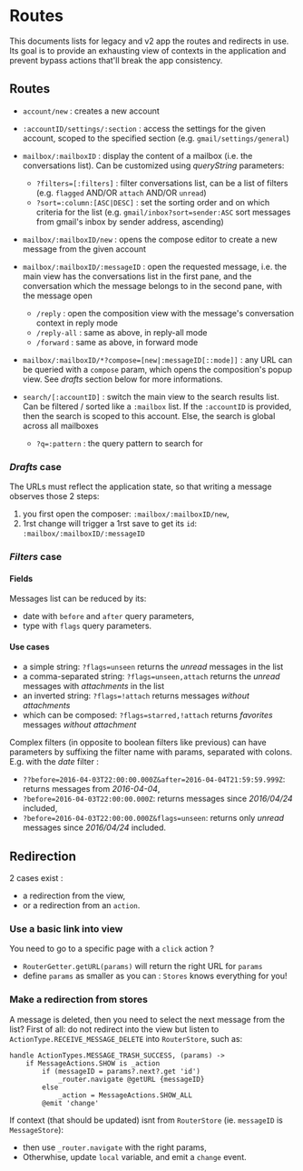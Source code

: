 # Routes

This documents lists for legacy and v2 app the routes and redirects in use. Its goal is to provide an exhausting view of contexts in the application and prevent bypass actions that'll break the app consistency.

## Routes

- `account/new`
  : creates a new account

- `:accountID/settings/:section`
  : access the settings for the given account, scoped to the specified section (e.g. `gmail/settings/general`)

- `mailbox/:mailboxID`
  : display the content of a mailbox (i.e. the conversations list). Can be customized using _queryString_ parameters:
  - `?filters=[:filters]`
    : filter conversations list, can be a list of filters (e.g. `flagged` AND/OR `attach` AND/OR `unread`)
  - `?sort=:column:[ASC|DESC]`
    : set the sorting order and on which criteria for the list (e.g. `gmail/inbox?sort=sender:ASC` sort messages from gmail's inbox by sender address, ascending)

- `mailbox/:mailboxID/new`
  : opens the compose editor to create a new message from the given account

- `mailbox/:mailboxID/:messageID`
  : open the requested message, i.e. the main view has the conversations list in the first pane, and the conversation which the message belongs to in the second pane, with the message open
    - `/reply`
      : open the composition view with the message's conversation context in reply mode
    - `/reply-all`
      : same as above, in reply-all mode
    - `/forward`
      : same as above, in forward mode

- `mailbox/:mailboxID/*?compose=[new|:messageID[::mode]]`
  : any URL can be queried with a `compose` param, which opens the composition's popup view. See _drafts_ section below for more informations.

- `search/[:accountID]`
  : switch the main view to the search results list. Can be filtered / sorted like a `:mailbox` list. If the `:accountID` is provided, then the search is scoped to this account. Else, the search is global across all mailboxes
  - `?q=:pattern`
    : the query pattern to search for


### _Drafts_ case
The URLs must reflect the application state, so that writing a message observes those 2 steps:

1. you first open the composer: `:mailbox/:mailboxID/new`,
2. 1rst change will trigger a 1rst save to get its `id`: `:mailbox/:mailboxID/:messageID`


<!-- You could open the composer in a popup view (see some [mockups](https://luc.cozycloud.cc/public/files/folders/1c8970b0935a9c8622cc2510ca0d7c2a#folders/1c8970b0935a9c8622cc2510ca0d8257)), using a `compose` query param. It can be specified to set the context: -->
<!-- - `:messageID::mode`: open the composer in a preset mode from the given message (e.g. `?compose=f45aec:reply` open the popup composer preset to _reply_ to the `f45aec` message) -->

### _Filters_ case

#### Fields
Messages list can be reduced by its:
 - date with `before` and `after` query parameters,
 - type with `flags` query parameters.

 #### Use cases
- a simple string: `?flags=unseen` returns the _unread_ messages in the list
- a comma-separated string: `?flags=unseen,attach` returns the _unread_ messages with _attachments_ in the list
- an inverted string: `?flags=!attach` returns messages _without attachments_
- which can be composed: `?flags=starred,!attach` returns _favorites_ messages _without attachment_

Complex filters (in opposite to boolean filters like previous) can have parameters by suffixing the filter name with params, separated with colons. E.g. with the _date_ filter :

- `??before=2016-04-03T22:00:00.000Z&after=2016-04-04T21:59:59.999Z`: returns messages from _2016-04-04_,
- `?before=2016-04-03T22:00:00.000Z`: returns messages since _2016/04/24_ included,
- `?before=2016-04-03T22:00:00.000Z&flags=unseen`: returns only _unread_ messages since _2016/04/24_ included.


## Redirection

2 cases exist :
 - a redirection from the view,
 - or a redirection from an `action`.

### Use a basic link into view
You need to go to a specific page with a `click` action ?
 - `RouterGetter.getURL(params)` will return the right URL for `params`
 - define `params` as smaller as you can : `Stores` knows everything for you!

### Make a redirection from stores
A message is deleted, then you need to select the next message from the list?
First of all: do not redirect into the view but listen to `ActionType.RECEIVE_MESSAGE_DELETE` into `RouterStore`, such as:

 ```
 handle ActionTypes.MESSAGE_TRASH_SUCCESS, (params) ->
     if MessageActions.SHOW is _action
         if (messageID = params?.next?.get 'id')
             _router.navigate @getURL {messageID}
         else
             _action = MessageActions.SHOW_ALL
         @emit 'change'
```

If context (that should be updated) isnt from `RouterStore` (ie. `messageID` is `MessageStore`):
 - then use `_router.navigate` with the right params,
 - Otherwhise, update `local` variable, and emit a `change` event.

